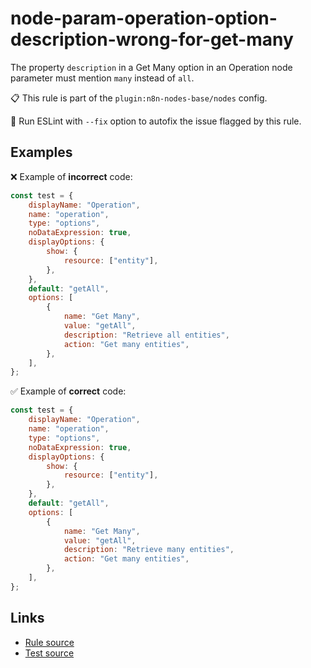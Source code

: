 [//]: # "File generated from a template. Do not edit this file directly."

# node-param-operation-option-description-wrong-for-get-many

The property `description` in a Get Many option in an Operation node parameter must mention `many` instead of `all`.

📋 This rule is part of the `plugin:n8n-nodes-base/nodes` config.

🔧 Run ESLint with `--fix` option to autofix the issue flagged by this rule.

## Examples

❌ Example of **incorrect** code:

```js
const test = {
	displayName: "Operation",
	name: "operation",
	type: "options",
	noDataExpression: true,
	displayOptions: {
		show: {
			resource: ["entity"],
		},
	},
	default: "getAll",
	options: [
		{
			name: "Get Many",
			value: "getAll",
			description: "Retrieve all entities",
			action: "Get many entities",
		},
	],
};
```

✅ Example of **correct** code:

```js
const test = {
	displayName: "Operation",
	name: "operation",
	type: "options",
	noDataExpression: true,
	displayOptions: {
		show: {
			resource: ["entity"],
		},
	},
	default: "getAll",
	options: [
		{
			name: "Get Many",
			value: "getAll",
			description: "Retrieve many entities",
			action: "Get many entities",
		},
	],
};
```

## Links

- [Rule source](../../lib/rules/node-param-operation-option-description-wrong-for-get-many.ts)
- [Test source](../../tests/node-param-operation-option-description-wrong-for-get-many.test.ts)
